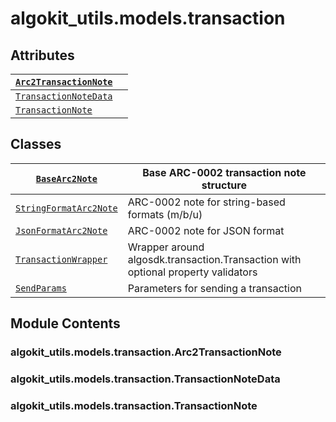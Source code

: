 # algokit_utils.models.transaction

## Attributes

| [`Arc2TransactionNote`](#algokit_utils.models.transaction.Arc2TransactionNote)   |    |
|----------------------------------------------------------------------------------|----|
| [`TransactionNoteData`](#algokit_utils.models.transaction.TransactionNoteData)   |    |
| [`TransactionNote`](#algokit_utils.models.transaction.TransactionNote)           |    |

## Classes

| [`BaseArc2Note`](BaseArc2Note.md#algokit_utils.models.transaction.BaseArc2Note)                         | Base ARC-0002 transaction note structure                                         |
|---------------------------------------------------------------------------------------------------------|----------------------------------------------------------------------------------|
| [`StringFormatArc2Note`](StringFormatArc2Note.md#algokit_utils.models.transaction.StringFormatArc2Note) | ARC-0002 note for string-based formats (m/b/u)                                   |
| [`JsonFormatArc2Note`](JsonFormatArc2Note.md#algokit_utils.models.transaction.JsonFormatArc2Note)       | ARC-0002 note for JSON format                                                    |
| [`TransactionWrapper`](TransactionWrapper.md#algokit_utils.models.transaction.TransactionWrapper)       | Wrapper around algosdk.transaction.Transaction with optional property validators |
| [`SendParams`](SendParams.md#algokit_utils.models.transaction.SendParams)                               | Parameters for sending a transaction                                             |

## Module Contents

### algokit_utils.models.transaction.Arc2TransactionNote

### algokit_utils.models.transaction.TransactionNoteData

### algokit_utils.models.transaction.TransactionNote
